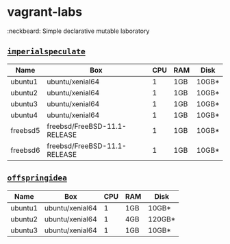 # vagrant-labs
:neckbeard: Simple declarative mutable laboratory

## [`imperialspeculate`](https://github.com/stationgroup/vagrant-labs/tree/master/imperialspeculate)

Name     | Box                          | CPU | RAM | Disk   |
---------|------------------------------|-----|-----|--------|
ubuntu1  | ubuntu/xenial64              | 1   | 1GB | 10GB*  |
ubuntu2  | ubuntu/xenial64              | 1   | 1GB | 10GB*  |
ubuntu3  | ubuntu/xenial64              | 1   | 1GB | 10GB*  |
ubuntu4  | ubuntu/xenial64              | 1   | 1GB | 10GB*  |
freebsd5 | freebsd/FreeBSD-11.1-RELEASE | 1   | 1GB | 10GB*  |
freebsd6 | freebsd/FreeBSD-11.1-RELEASE | 1   | 1GB | 10GB*  |

## [`offspringidea`](https://github.com/stationgroup/vagrant-labs/tree/master/offspringidea)

Name    | Box             | CPU | RAM | Disk   |
--------|-----------------|-----|-----|--------|
ubuntu1 | ubuntu/xenial64 | 1   | 1GB | 10GB*  |
ubuntu2 | ubuntu/xenial64 | 1   | 4GB | 120GB* |
ubuntu3 | ubuntu/xenial64 | 1   | 1GB | 10GB*  |
